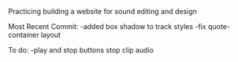 Practicing building a website for sound editing and design

Most Recent Commit:
-added box shadow to track styles
-fix quote-container layout

To do:
-play and stop buttons stop clip audio